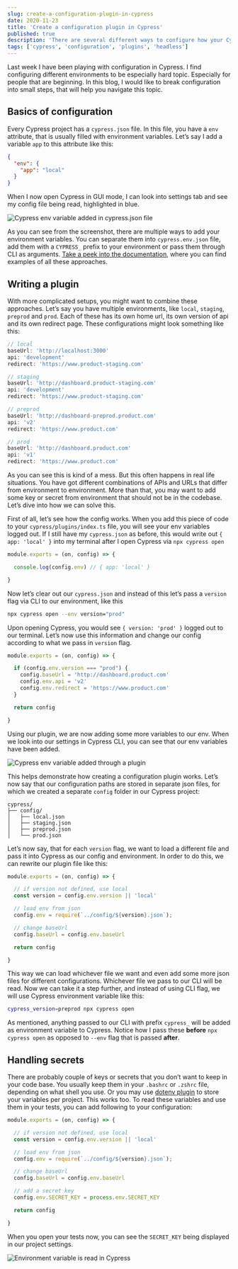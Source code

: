 ```yaml
---
slug: create-a-configuration-plugin-in-cypress
date: 2020-11-23
title: 'Create a configuration plugin in Cypress'
published: true
description: 'There are several different ways to configure how your Cypress tests can be configured. In this post, I’m describing these ways and explain how you can view them in Cypress GUI.'
tags: ['cypress', 'configuration', 'plugins', 'headless']
---
```

Last week I have been playing with configuration in Cypress. I find configuring different environments to be especially hard topic. Especially for people that are beginning. In this blog, I would like to break configuration into small steps, that will help you navigate this topic.

## Basics of configuration
Every Cypress project has a `cypress.json` file. In this file, you have a `env` attribute, that is usually filled with environment variables. Let’s say I add a variable `app` to this attribute like this:
```json [cypress.json]
{
  "env": {
    "app": "local"
  }
}
```
When I now open Cypress in GUI mode, I can look into settings tab and see my config file being read, highlighted in blue.

![Cypress env variable added in cypress.json file](cypress-config.png)

As you can see from the screenshot, there are multiple ways to add your environment variables. You can separate them into `cypress.env.json` file, add them with a `CYPRESS_` prefix to your environment or pass them through CLI as arguments. [Take a peek into the documentation](https://docs.cypress.io/guides/guides/environment-variables.html#Setting), where you can find examples of all these approaches.

## Writing a plugin
With more complicated setups, you might want to combine these approaches. Let’s say you have multiple environments, like `local`, `staging`, `preprod` and `prod`. Each of these has its own home url, its own version of api and its own redirect page. These configurations might look something like this:
```js
// local
baseUrl: 'http://localhost:3000'
api: 'development'
redirect: 'https://www.product-staging.com'

// staging
baseUrl: 'http://dashboard.product-staging.com'
api: 'development'
redirect: 'https://www.product-staging.com'

// preprod
baseUrl: 'http://dashboard-preprod.product.com'
api: 'v2'
redirect: 'https://www.product.com'

// prod
baseUrl: 'http://dashboard.product.com'
api: 'v1'
redirect: 'https://www.product.com'
```
As you can see this is kind of a mess. But this often happens in real life situations. You have got different combinations of APIs and URLs that differ from environment to environment. More than that, you may want to add some key or secret from environment that should not be in the codebase. Let’s dive into how we can solve this.

First of all, let’s see how the config works. When you add this piece of code to your `cypress/plugins/index.ts` file, you will see your env variables logged out. If I still have my `cypress.json` as before, this would write out `{ app: 'local' }` into my terminal after I open Cypress via `npx cypress open`

```js [cypress/plugins/index.js]
module.exports = (on, config) => {

  console.log(config.env) // { app: 'local' }

}
```
Now let’s clear out our `cypress.json` and instead of this let’s pass a `version` flag via CLI to our environment, like this
```bash
npx cypress open --env version="prod"
```
Upon opening Cypress, you would see `{ version: 'prod' }` logged out to our terminal. Let’s now use this information and change our config according to what we pass in `version` flag.
```js [cypress/plugins/index.js]
module.exports = (on, config) => {

  if (config.env.version === "prod") {
    config.baseUrl = 'http://dashboard.product.com'
    config.env.api = 'v2'
    config.env.redirect = 'https://www.product.com'
  }

  return config

}
```
Using our plugin, we are now adding some more variables to our env. When we look into our settings in Cypress CLI, you can see that our env variables have been added.

![Cypress env variable added through a plugin](cypress-plugin.png)

This helps demonstrate how creating a configuration plugin works. Let’s now say that our configuration paths are stored in separate json files, for which we created a separate `config` folder in our Cypress project:

```
cypress/
├── config/
│   ├── local.json
│   ├── staging.json
│   ├── preprod.json
│   └── prod.json
```
Let’s now say, that for each `version` flag, we want to load a different file and pass it into Cypress as our config and environment. In order to do this, we can rewrite our plugin file like this:
```js [cypress/plugins/index.js]
module.exports = (on, config) => {

  // if version not defined, use local
  const version = config.env.version || 'local'

  // load env from json
  config.env = require(`../config/${version}.json`);

  // change baseUrl
  config.baseUrl = config.env.baseUrl

  return config

}
```
This way we can load whichever file we want and even add some more json files for different configurations. Whichever file we pass to our CLI will be read. Now we can take it a step further, and instead of using CLI flag, we will use Cypress environment variable like this:
```bash
cypress_version=preprod npx cypress open
```
As mentioned, anything passed to our CLI with prefix `cypress_` will be added as environment variable to Cypress. Notice how I pass these **before** `npx cypress open` as opposed to `--env` flag that is passed **after**.

## Handling secrets
There are probably couple of keys or secrets that you don’t want to keep in your code base. You usually keep them in your `.bashrc` or `.zshrc` file, depending on what shell you use. Or you may use [dotenv plugin](https://www.npmjs.com/package/dotenv) to store your variables per project. This works too. To read these variables and use them in your tests, you can add following to your configuration:
```js {13} [cypress/plugins/index.js]
module.exports = (on, config) => {

  // if version not defined, use local
  const version = config.env.version || 'local'

  // load env from json
  config.env = require(`../config/${version}.json`);

  // change baseUrl
  config.baseUrl = config.env.baseUrl

  // add a secret key
  config.env.SECRET_KEY = process.env.SECRET_KEY

  return config

}
```
When you open your tests now, you can see the `SECRET_KEY` being displayed in our project settings.

![Environment variable is read in Cypress](environment.png)